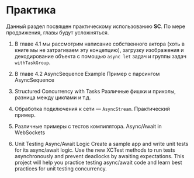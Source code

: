 # Практика

Данный раздел посвящен практическому использованию **SC**.
По мере продвижения, главы будут усложняться.

1. В главе 4.1 мы рассмотрим написание собственного актора (хоть в книге мы не затрагиваем эту концепцию), загрузку изображения и декодирование объекта с помощью `async let` задач и группы задач `withTaskGroup`.

2. В главе 4.2 AsyncSequence Example
Пример с парсингом AsyncSequence

3. Structured Concurrency with Tasks
Различные фишки и приколы, разница между циклами и т.д.

3. Обработка подключения к сети — `AsyncStream`.
Практический пример.

4. Различные примеры с тестов компилятора. Async/Await in WebSockets

5. Unit Testing Async/Await Logic
Create a sample app and write unit tests for its async/await logic. Use the new XCTest methods to run tests asynchronously and prevent deadlocks by awaiting expectations. This project will help you practice testing async/await code and learn best practices for unit testing concurrency.